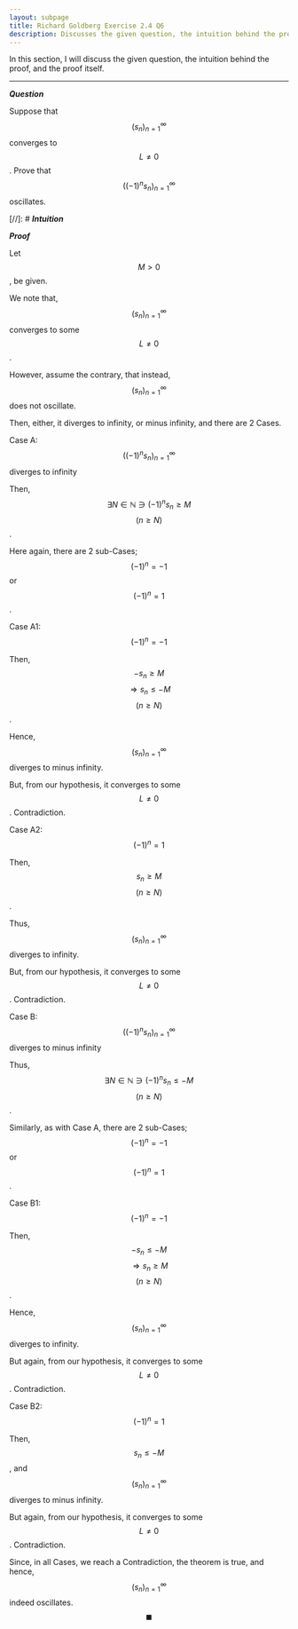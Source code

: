 ```yaml
---
layout: subpage
title: Richard Goldberg Exercise 2.4 Q6
description: Discusses the given question, the intuition behind the proof, and the proof itself
---
```


In this section, I will discuss the given question, the intuition behind the proof, and the
proof itself.

---

_**Question**_

Suppose that $$(s_n)_{n=1}^\infty$$ converges to $$L \ne 0$$. Prove that $$((-1)^n s_n)_{n=1}^\infty$$
oscillates.

[//]: # _**Intuition**_

_**Proof**_

Let $$M > 0$$, be given.

We note that, $$(s_n)_{n=1}^\infty$$ converges to some $$L \ne 0$$.

However, assume the contrary, that instead, $$(s_n)_{n=1}^\infty$$ does not oscillate.

Then, either, it diverges to infinity, or minus infinity, and there are 2 Cases.

Case A: $$((-1)^n s_n)_{n=1}^\infty$$ diverges to infinity

Then, $$\exists N \in \mathbb{N} \ni (-1)^n s_n \geqslant M$$ $$(n \geqslant N)$$.

Here again, there are 2 sub-Cases; $$(-1)^n = -1$$ or $$(-1)^n = 1$$.

Case A1: $$(-1)^n = -1$$

Then, $$-s_n \geqslant M$$ $$\Longrightarrow s_n \leqslant -M$$ $$(n \geqslant N)$$.

Hence, $$(s_n)_{n=1}^\infty$$ diverges to minus infinity.

But, from our hypothesis, it converges to some $$L \ne 0$$. Contradiction.

Case A2: $$(-1)^n = 1$$

Then, $$s_n \geqslant M$$ $$(n \geqslant N)$$.

Thus, $$(s_n)_{n=1}^\infty$$ diverges to infinity.

But, from our hypothesis, it converges to some $$L \ne 0$$. Contradiction.

Case B: $$((-1)^n s_n)_{n=1}^\infty$$ diverges to minus infinity

Thus, $$\exists N \in \mathbb{N} \ni (-1)^n s_n \leqslant -M$$ $$(n \geqslant N)$$.

Similarly, as with Case A, there are 2 sub-Cases; $$(-1)^n = -1$$ or $$(-1)^n = 1$$.

Case B1: $$(-1)^n = -1$$

Then, $$-s_n \leqslant -M$$ $$\Longrightarrow s_n \geqslant M$$ $$(n \geqslant N)$$.

Hence, $$(s_n)_{n=1}^\infty$$ diverges to infinity.

But again, from our hypothesis, it converges to some $$L \ne 0$$. Contradiction.

Case B2: $$(-1)^n = 1$$

Then, $$s_n \leqslant -M$$, and $$(s_n)_{n=1}^\infty$$ diverges to minus infinity.

But again, from our hypothesis, it converges to some $$L \ne 0$$. Contradiction.

Since, in all Cases, we reach a Contradiction, the theorem is true, and
hence, $$(s_n)_{n=1}^\infty$$ indeed oscillates. $$\blacksquare$$
